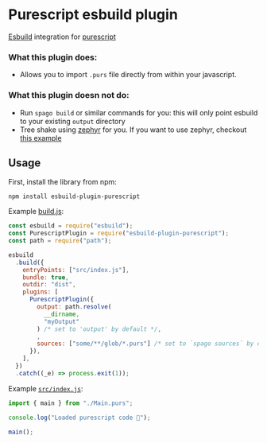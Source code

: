 # Purescript esbuild plugin

[Esbuild](https://esbuild.github.io/) integration for [purescript](https://www.purescript.org/)

### What this plugin **does**:

- Allows you to import `.purs` file directly from within your javascript.

### What this plugin **doesn not do**:

- Run `spago build` or similar commands for you: this will only point esbuild to your existing `output` directory
- Tree shake using [zephyr](https://github.com/coot/zephyr) for you. If you want to use zephyr, checkout [this example](./zephyr-example)

## Usage

First, install the library from npm:

```shell
npm install esbuild-plugin-purescript
```

Example [build.js](./example/build.js):

```js
const esbuild = require("esbuild");
const PurescriptPlugin = require("esbuild-plugin-purescript");
const path = require("path");

esbuild
  .build({
    entryPoints: ["src/index.js"],
    bundle: true,
    outdir: "dist",
    plugins: [
      PurescriptPlugin({
        output: path.resolve(
          __dirname,
          "myOutput"
        ) /* set to 'output' by default */,
        ,
        sources: ["some/**/glob/*.purs"] /* set to `spago sources` by default */
      }),
    ],
  })
  .catch((_e) => process.exit(1));
```

Example [`src/index.js`](./example/src/index.js):

```js
import { main } from "./Main.purs";

console.log("Loaded purescript code 🚀");

main();
```
